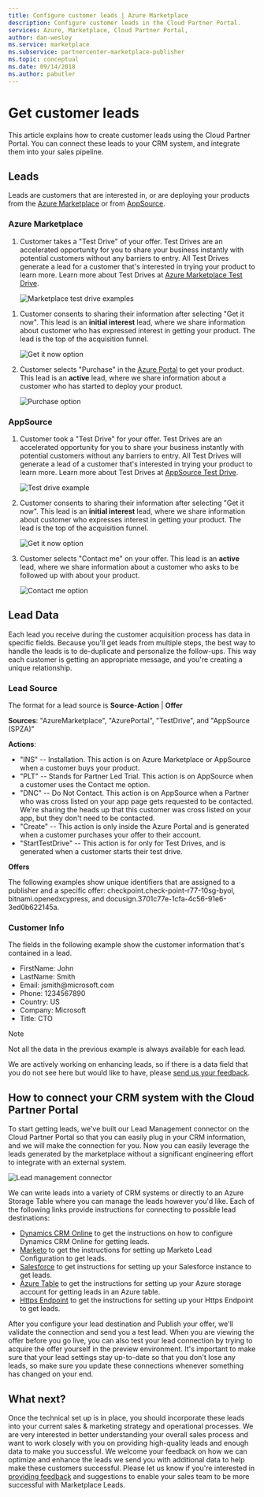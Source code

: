```yaml
---
title: Configure customer leads | Azure Marketplace
description: Configure customer leads in the Cloud Partner Portal.
services: Azure, Marketplace, Cloud Partner Portal, 
author: dan-wesley
ms.service: marketplace
ms.subservice: partnercenter-marketplace-publisher
ms.topic: conceptual
ms.date: 09/14/2018
ms.author: pabutler
---
```



Get customer leads
==================

This article explains how to create customer leads using the Cloud Partner Portal. You can connect these leads to your CRM system, and integrate them into your sales pipeline.

## Leads

Leads are customers that are interested in, or are deploying your products from the [Azure Marketplace](https://azuremarketplace.microsoft.com/) or from [AppSource](https://appsource.microsoft.com).

### Azure Marketplace

1.  Customer takes a "Test Drive" of your offer. Test Drives are an
    accelerated opportunity for you to share your business instantly
    with potential customers without any barriers to entry. All Test
    Drives generate a lead for a customer that's interested in
    trying your product to learn more. Learn more about Test Drives at  [Azure Marketplace Test Drive](https://azuremarketplace.azureedge.net/documents/azure-marketplace-test-drive-program.pdf).

    ![Marketplace test drive examples](./media/cloud-partner-portal-get-customer-leads/test-drive-offer.png)
 

<!-- -->

1. Customer consents to sharing their information after selecting "Get it now". This lead is an **initial interest** lead, where we
   share information about customer who has expressed interest in getting your product. The lead is the top of the acquisition funnel.

   ![Get it now option](./media/cloud-partner-portal-get-customer-leads/get-it-now-button.png)

1. Customer selects "Purchase" in the [Azure Portal](https://portal.azure.com/) to get your product. This lead is an **active** lead, where we share information about a customer who has started to deploy your product.

   ![Purchase option](./media/cloud-partner-portal-get-customer-leads/purchase-button.png)


### AppSource

1.  Customer took a "Test Drive" for your offer. Test Drives are an
    accelerated opportunity for you to share your business instantly
    with potential customers without any barriers to entry. All Test
    Drives will generate a lead of a customer that's interested in
    trying your product to learn more. Learn more about Test Drives at [AppSource Test Drive](https://appsource.microsoft.com/blogs/want-to-try-an-app-take-a-test-drive).

    ![Test drive example](./media/cloud-partner-portal-get-customer-leads/test-drive-offer-2.png)

2.  Customer consents to sharing their information after selecting 
    "Get it now". This lead is an **initial interest** lead, where we
    share information about customer who expresses interest in getting your product. The lead is the top of the acquisition funnel.

      ![Get it now option](./media/cloud-partner-portal-get-customer-leads/get-it-now-button-2.png)


3.  Customer selects "Contact me" on your offer. This lead is an
    **active** lead, where we share information about a customer who asks to be followed up with about your product.

    ![Contact me option](./media/cloud-partner-portal-get-customer-leads/contact-me-image.png)

Lead Data
---------

Each lead you receive during the customer acquisition process has data in specific fields. Because you'll get leads from multiple steps, the best way to handle the leads is to de-duplicate and personalize the follow-ups. This way each customer is getting an appropriate message, and you're creating a unique relationship.

### Lead Source

The format for a lead source is **Source**-**Action** |  **Offer**

**Sources**: "AzureMarketplace", "AzurePortal", "TestDrive", and
"AppSource (SPZA)"

**Actions**:
- "INS" -- Installation. This action is on Azure Marketplace or
AppSource when a customer buys your product.
- "PLT" -- Stands for Partner Led Trial. This action is on AppSource when a customer uses the Contact me option.
- "DNC" -- Do Not Contact. This action is on AppSource when a
Partner who was cross listed on your app page gets requested to be
contacted. We're sharing the heads up that this customer was cross
listed on your app, but they don't need to be contacted.
- "Create" -- This action is only inside the Azure Portal and is generated when a customer purchases your offer to their account.
- "StartTestDrive" -- This action is for only for Test Drives, and is generated when a customer starts their test drive.

**Offers**

The following examples show unique identifiers that are assigned to a publisher and a specific offer: checkpoint.check-point-r77-10sg-byol, bitnami.openedxcypress, and docusign.3701c77e-1cfa-4c56-91e6-3ed0b622145a.


### Customer Info

The fields in the following example show the customer information that's contained in a lead.
- FirstName: John
- LastName: Smith
- Email: jsmith\@microsoft.com
- Phone: 1234567890
- Country: US
- Company: Microsoft
- Title: CTO

>[!Note]
>Not all the data in the previous example is always available for each lead.

We are actively working on enhancing leads, so if there is a data field that you do not see here but would like to have, please [send us your feedback](mailto:AzureMarketOnboard@microsoft.com).

How to connect your CRM system with the Cloud Partner Portal
------------------------------------------------------------

To start getting leads, we've built our Lead Management connector on the Cloud Partner Portal so that you can easily plug in your CRM
information, and we will make the connection for you. Now you can easily leverage the leads generated by the marketplace without a significant engineering effort to integrate with an external system.

![Lead management connector](./media/cloud-partner-portal-get-customer-leads/lead-management-connector.png)

We can write leads into a variety of CRM systems or directly to an Azure Storage Table where you can manage the leads however you'd like. Each of the following links provide instructions for connecting to possible lead destinations:

-   [Dynamics CRM Online](./cloud-partner-portal-lead-management-instructions-dynamics.md) to get the instructions on how to configure Dynamics CRM Online for getting leads.
-   [Marketo](./cloud-partner-portal-lead-management-instructions-marketo.md) to get the instructions for setting up Marketo Lead Configuration to get leads.
-    [Salesforce](./cloud-partner-portal-lead-management-instructions-salesforce.md) to get instructions for setting up your Salesforce instance to get leads.
-    [Azure Table](./cloud-partner-portal-lead-management-instructions-azure-table.md) to get the instructions for setting up your Azure storage account for getting leads in an Azure table.
-   [Https Endpoint](./cloud-partner-portal-lead-management-instructions-https.md) to get the instructions for setting up your Https Endpoint to get leads.

After you configure your lead destination and Publish your offer, we'll validate the connection and send you a
test lead. When you are viewing the offer before you go live, you can
also test your lead connection by trying to acquire the offer yourself in the preview environment. It's important to make sure that your lead settings stay up-to-date so that you don't lose any leads, so make sure you update these connections whenever something has changed on your end.

What next?
----------

Once the technical set up is in place, you should incorporate these
leads into your current sales & marketing strategy and operational
processes. We are very interested in better understanding your overall sales process and want to work closely with you on providing
high-quality leads and enough data to make you successful. We welcome
your feedback on how we can optimize and enhance the leads we send you with additional data to help make these customers successful. Please let us know if you're interested in [providing
feedback](mailto:AzureMarketOnboard@microsoft.com) and suggestions to
enable your sales team to be more successful with Marketplace Leads.
